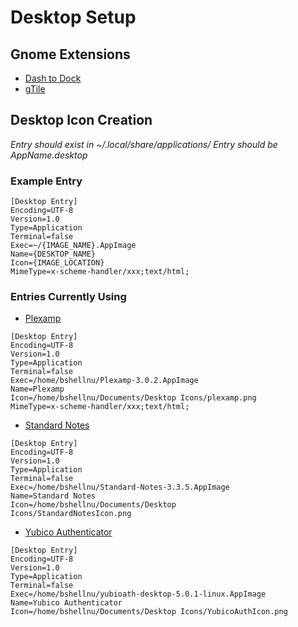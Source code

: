 # Desktop Setup

## Gnome Extensions

- [Dash to Dock](https://micheleg.github.io/dash-to-dock/)
- [gTile](https://github.com/gTile)

## Desktop Icon Creation

_Entry should exist in ~/.local/share/applications/_
_Entry should be AppName.desktop_

### Example Entry

```
[Desktop Entry]
Encoding=UTF-8
Version=1.0
Type=Application
Terminal=false
Exec=~/{IMAGE_NAME}.AppImage
Name={DESKTOP_NAME}
Icon={IMAGE_LOCATION}
MimeType=x-scheme-handler/xxx;text/html;
```

### Entries Currently Using

- [Plexamp](https://plexamp.com/#downloads)
```
[Desktop Entry]
Encoding=UTF-8
Version=1.0
Type=Application
Terminal=false
Exec=/home/bshellnu/Plexamp-3.0.2.AppImage
Name=Plexamp
Icon=/home/bshellnu/Documents/Desktop Icons/plexamp.png
MimeType=x-scheme-handler/xxx;text/html;
```

- [Standard Notes](https://standardnotes.org/extensions?downloaded=linux)
```
[Desktop Entry]
Encoding=UTF-8
Version=1.0
Type=Application
Terminal=false
Exec=/home/bshellnu/Standard-Notes-3.3.5.AppImage
Name=Standard Notes
Icon=/home/bshellnu/Documents/Desktop
Icons/StandardNotesIcon.png
```

- [Yubico Authenticator](https://www.yubico.com/products/services-software/download/yubico-authenticator/#download_here)
```
[Desktop Entry]
Encoding=UTF-8
Version=1.0
Type=Application
Terminal=false
Exec=/home/bshellnu/yubioath-desktop-5.0.1-linux.AppImage
Name=Yubico Authenticator
Icon=/home/bshellnu/Documents/Desktop Icons/YubicoAuthIcon.png
```
